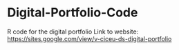 # Digital-Portfolio-Code
R code for the digital portfolio
Link to website: https://sites.google.com/view/v-ciceu-ds-digital-portfolio
